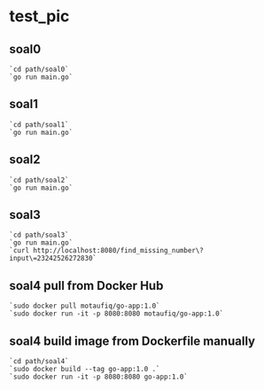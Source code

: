 # test_pic

## soal0
    `cd path/soal0`
    `go run main.go`

## soal1
    `cd path/soal1`
    `go run main.go`

## soal2
    `cd path/soal2`
    `go run main.go`

## soal3
    `cd path/soal3`
    `go run main.go`
    `curl http://localhost:8080/find_missing_number\?input\=23242526272830`

## soal4 pull from Docker Hub
    `sudo docker pull motaufiq/go-app:1.0`
    `sudo docker run -it -p 8080:8080 motaufiq/go-app:1.0`

## soal4 build image from Dockerfile manually
    `cd path/soal4`
    `sudo docker build --tag go-app:1.0 .`
    `sudo docker run -it -p 8080:8080 go-app:1.0`